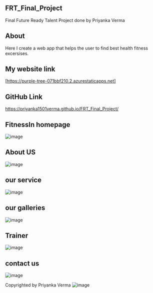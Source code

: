 ## FRT_Final_Project
Final Future Ready Talent Project done by Priyanka Verma
## About
Here I create a web app that helps the user to find best health fitness excersises.
## My website link 
[https://purple-tree-071bbf210.2.azurestaticapps.net]
## GitHub Link
https://priyanka1501verma.github.io/FRT_Final_Project/

## FitnessIn homepage
![image](https://user-images.githubusercontent.com/110970350/196679947-e42b689f-22d0-4fa2-b1f4-f85ca0244209.png)
## About US

![image](https://user-images.githubusercontent.com/110970350/196680403-6e9eff86-edb5-4152-9c01-140547655160.png)
## our service

![image](https://user-images.githubusercontent.com/110970350/196680554-d463eb89-1bdb-4f30-ac99-863e11bb3869.png)

## our galleries

![image](https://user-images.githubusercontent.com/110970350/196680655-e1089e8a-f0b5-4148-9f79-67c34fe83e1c.png)

## Trainer

![image](https://user-images.githubusercontent.com/110970350/196680724-db203454-4bc7-4617-9a17-1378f2e9e43f.png)

## contact us

![image](https://user-images.githubusercontent.com/110970350/196680834-0ad2b074-d3ff-48df-9e70-13fdcb0859c7.png)

Copyrighted by Priyanka Verma
![image](https://user-images.githubusercontent.com/110970350/196680904-990fc657-9a71-4f65-8cb6-5d435c818828.png)
